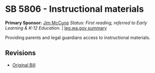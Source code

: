 # SB 5806 - Instructional materials
**Primary Sponsor:** [Jim McCune](/person/leg/jim.mccune.md)
*Status: First reading, referred to Early Learning & K-12 Education.* | [leg.wa.gov summary](https://app.leg.wa.gov/billsummary?BillNumber=5806&Year=2021)

Providing parents and legal guardians access to instructional materials.

## Revisions
* [Original Bill](1/)